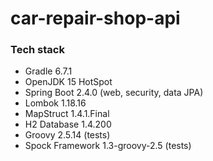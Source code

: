 # car-repair-shop-api



### Tech stack

- Gradle 6.7.1
- OpenJDK 15 HotSpot
- Spring Boot 2.4.0 (web, security, data JPA)
- Lombok 1.18.16
- MapStruct 1.4.1.Final
- H2 Database 1.4.200
- Groovy 2.5.14 (tests)
- Spock Framework 1.3-groovy-2.5 (tests)